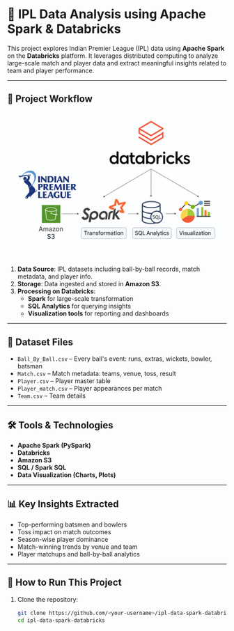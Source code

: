 # 🏏 IPL Data Analysis using Apache Spark & Databricks

This project explores Indian Premier League (IPL) data using **Apache Spark** on the **Databricks** platform. It leverages distributed computing to analyze large-scale match and player data and extract meaningful insights related to team and player performance.

---

## 📌 Project Workflow

![Workflow Diagram](IPL_Data_Analysis.png)

1. **Data Source**: IPL datasets including ball-by-ball records, match metadata, and player info.
2. **Storage**: Data ingested and stored in **Amazon S3**.
3. **Processing on Databricks**:
   - **Spark** for large-scale transformation
   - **SQL Analytics** for querying insights
   - **Visualization tools** for reporting and dashboards

---

## 🧾 Dataset Files

- `Ball_By_Ball.csv` – Every ball's event: runs, extras, wickets, bowler, batsman
- `Match.csv` – Match metadata: teams, venue, toss, result
- `Player.csv` – Player master table
- `Player_match.csv` – Player appearances per match
- `Team.csv` – Team details

---

## 🛠️ Tools & Technologies

- **Apache Spark (PySpark)**
- **Databricks**
- **Amazon S3**
- **SQL / Spark SQL**
- **Data Visualization (Charts, Plots)**

---

## 📊 Key Insights Extracted

- Top-performing batsmen and bowlers
- Toss impact on match outcomes
- Season-wise player dominance
- Match-winning trends by venue and team
- Player matchups and ball-by-ball analytics

---

## 🚀 How to Run This Project

1. Clone the repository:
   ```bash
   git clone https://github.com/<your-username>/ipl-data-spark-databricks.git
   cd ipl-data-spark-databricks
